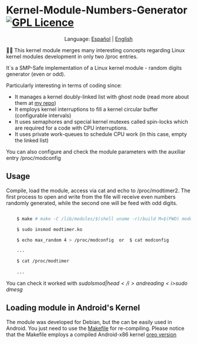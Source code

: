 # Kernel-Module-Numbers-Generator [![GPL Licence](https://badges.frapsoft.com/os/gpl/gpl.png?v=103)](https://opensource.org/licenses/GPL-3.0/)
  <p align="center">
  <span>Language:</span> 
  <a href="https://github.com/Zildj1an/Kernel-Module-Numbers-Generator/blob/master/LEEME.md">Español</a> |
  <a href="https://github.com/Zildj1an/Kernel-Module-Numbers-Generator">English</a> 
</p>

👨‍🔧 This kernel module merges many interesting concepts regarding Linux kernel modules development in only two /proc entries.

It`s a SMP-Safe implementation of a Linux kernel module - random digits generator (even or odd).

Particularly interesting in terms of coding since:

* It manages a kernel doubly-linked list with ghost node (read more about them at  <a href="https://github.com/Zildj1an/Linux-Linked-Lists">my repo</a>)
* It employs kernel interruptions to fill a kernel circular buffer (configurable intervals)
* It uses semaphores and special kernel mutexes called spin-locks which are required for a code with CPU interruptions.
* It uses private work-queues to schedule CPU work (in this case, empty the linked list)

You can also configure and check the module parameters with the auxiliar entry /proc/modconfig

## Usage
Compile, load the module, access via cat and echo to /proc/modtimer2. The first process to open and write from the file will receive even numbers randomly generated, while the second one will be feed with odd digits.


```bash

    $ make # make -C /lib/modules/$(shell uname -r)/build M=$(PWD) modules

    $ sudo insmod modtimer.ko

    $ echo max_random 4 > /proc/modconfig  or  $ cat modconfig

    ...

    $ cat /proc/modtimer
    
    ...


```
You can check it worked with <i> $sudo lsmod | head </i>and reading <i>$sudo dmesg</i> 

## Loading module in Android's Kernel

The module was developed for Debian, but the can be easily used in Android.
You just need to use the <a href="https://github.com/Zildj1an/Kernel-Module-Numbers-Generator/blob/master/Makefile_Android">Makefile</a> for re-compiling. Please notice that the Makefile employs a compiled Android-x86 kernel <a href= "https://www.android.com/versions/oreo-8-0/"> oreo version </a>
